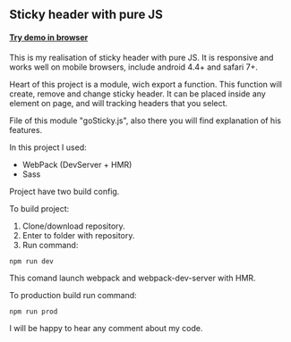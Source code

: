 ## Sticky header with pure JS

#### [Try demo in browser](https://moonbrv.github.io/sticky-header-test/)

This is my realisation of sticky header with pure JS. It is responsive and works well on mobile browsers, include android 4.4+ and safari 7+.

Heart of this project is a module, wich export a function. This function will create, remove and change sticky header. It can be placed inside any element on page, and will tracking headers that you select.

File of this module "goSticky.js", also there you will find explanation of his features.

In this project I used:
- WebPack (DevServer + HMR)
- Sass

Project have two build config.

To build project:

1. Clone/download repository.
2. Enter to folder with repository.
3. Run command:
  
  ```
  npm run dev
  ```
  This comand launch webpack and webpack-dev-server with HMR.
  
  To production build run command:
  ```
  npm run prod
  ```

I will be happy to hear any comment about my code.